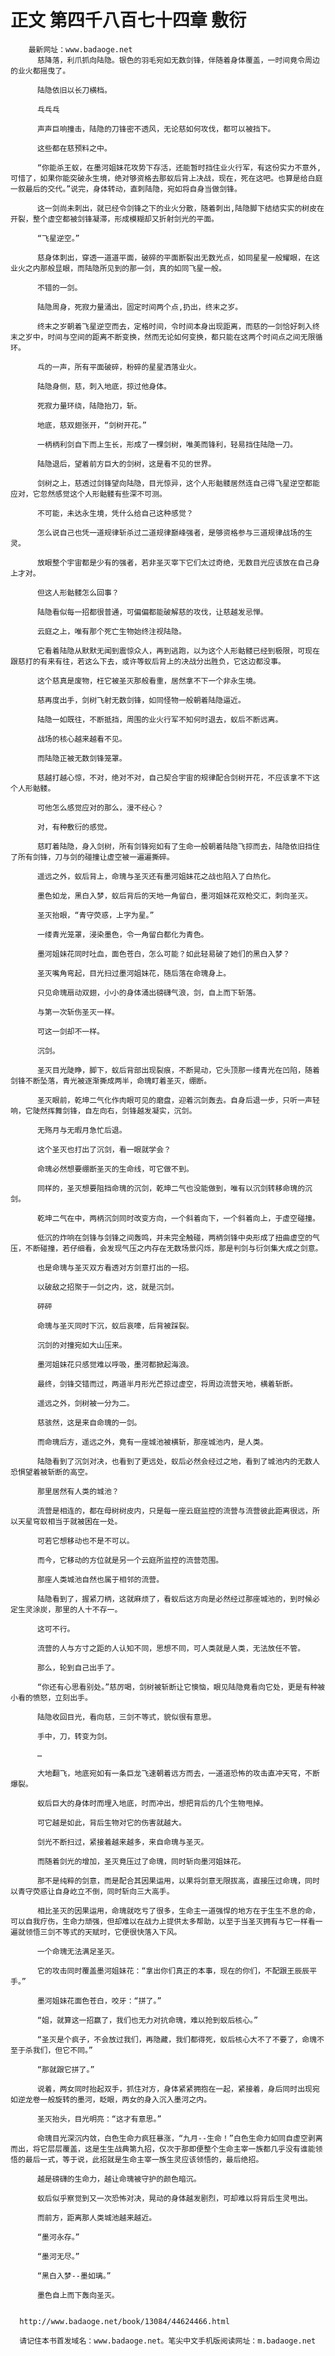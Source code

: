 # 正文 第四千八百七十四章 敷衍
        最新网址：www.badaoge.net
          慈降落，利爪抓向陆隐。银色的羽毛宛如无数剑锋，伴随着身体覆盖，一时间竟令周边的业火都摇曳了。
      
          陆隐依旧以长刀横档。
      
          乓乓乓
      
          声声巨响撞击，陆隐的刀锋密不透风，无论慈如何攻伐，都可以被挡下。
      
          这些都在慈预料之中。
      
          “你能杀王蚁，在墨河姐妹花攻势下存活，还能暂时挡住业火行军，有这份实力不意外,可惜了，如果你能突破永生境，绝对够资格去那蚁后背上决战，现在，死在这吧。也算是给白庭一叙最后的交代。”说完，身体转动，直刺陆隐，宛如将自身当做剑锋。
      
          这一剑尚未刺出，就已经令剑锋之下的业火分散，随着刺出,陆隐脚下结结实实的树皮在开裂，整个虚空都被剑锋凝滞，形成模糊却又折射剑光的平面。
      
          “飞星逆空。”
      
          慈身体刺出，穿透一道道平面，破碎的平面断裂出无数光点，如同星星一般耀眼，在这业火之内那般显眼，而陆隐所见到的那一剑，真的如同飞星一般。
      
          不错的一剑。
      
          陆隐周身，死寂力量涌出，固定时间两个点,扔出，终末之岁。
      
          终末之岁朝着飞星逆空而去，定格时间，令时间本身出现距离，而慈的一剑恰好刺入终末之岁中，时间与空间的距离不断变换，然而无论如何变换，都只能在这两个时间点之间无限循环。
      
          乓的一声，所有平面破碎，粉碎的星星洒落业火。
      
          陆隐身侧，慈，刺入地底，掠过他身体。
      
          死寂力量环绕，陆隐抬刀，斩。
      
          地底，慈双翅张开，“剑树开花。”
      
          一柄柄利剑自下而上生长，形成了一棵剑树，唯美而锋利，轻易挡住陆隐一刀。
      
          陆隐退后，望着前方巨大的剑树，这是看不见的世界。
      
          剑树之上，慈透过剑锋望向陆隐，目光惊异，这个人形骷髅居然连自己得飞星逆空都能应对，它忽然感觉这个人形骷髅有些深不可测。
      
          不可能，未达永生境，凭什么给自己这种感觉？
      
          怎么说自己也凭一道规律斩杀过二道规律巅峰强者，是够资格参与三道规律战场的生灵。
      
          放眼整个宇宙都是少有的强者，若非圣灭宰下它们太过奇绝，无数目光应该放在自己身上才对。
      
          但这人形骷髅怎么回事？
      
          陆隐看似每一招都很普通，可偏偏都能破解慈的攻伐，让慈越发忌惮。
      
          云庭之上，唯有那个死亡生物始终注视陆隐。
      
          它看着陆隐从默默无闻到震惊众人，再到逃跑，以为这个人形骷髅已经到极限，可现在跟慈打的有来有往，若这么下去，或许等蚁后背上的决战分出胜负，它这边都没事。
      
          这个慈真是废物，枉它被圣灭那般看重，居然拿不下一个非永生境。
      
          慈再度出手，剑树飞射无数剑锋，如同怪物一般朝着陆隐逼近。
      
          陆隐一如既往，不断抵挡，周围的业火行军不知何时退去，蚁后不断远离。
      
          战场的核心越来越看不见。
      
          而陆隐正被无数剑锋笼罩。
      
          慈越打越心惊，不对，绝对不对，自己契合宇宙的规律配合剑树开花，不应该拿不下这个人形骷髅。
      
          可他怎么感觉应对的那么，漫不经心？
      
          对，有种敷衍的感觉。
      
          慈盯着陆隐，身入剑树，所有剑锋宛如有了生命一般朝着陆隐飞掠而去，陆隐依旧挡住了所有剑锋，刀与剑的碰撞让虚空被一遍遍撕碎。
      
          遥远之外，蚁后背上，命瑰与圣灭还有墨河姐妹花之战也陷入了白热化。
      
          墨色如龙，黑白入梦，蚁后背后的天地一角留白，墨河姐妹花双枪交汇，刺向圣灭。
      
          圣灭抬眼，“青守荧惑，上字为星。”
      
          一缕青光笼罩，浸染墨色，令一角留白都化为青色。
      
          墨河姐妹花同时吐血，面色苍白，怎么可能？如此轻易破了她们的黑白入梦？
      
          圣灭嘴角弯起，目光扫过墨河姐妹花，随后落在命瑰身上。
      
          只见命瑰扇动双翅，小小的身体涌出磅礴气浪，剑，自上而下斩落。
      
          与第一次斩伤圣灭一样。
      
          可这一剑却不一样。
      
          沉剑。
      
          圣灭目光陡睁，脚下，蚁后背部出现裂痕，不断晃动，它头顶那一缕青光在凹陷，随着剑锋不断坠落，青光被逐渐撕成两半，命瑰盯着圣灭，绷断。
      
          圣灭眼前，乾坤二气化作肉眼可见的磨盘，迎着沉剑轰去。自身后退一步，只听一声轻响，它陡然挥舞剑锋，自左向右，剑锋越发凝实，沉剑。
      
          无殇月与无暇月急忙后退。
      
          这个圣灭也打出了沉剑，看一眼就学会？
      
          命瑰必然想要绷断圣灭的生命线，可它做不到。
      
          同样的，圣灭想要阻挡命瑰的沉剑，乾坤二气也没能做到，唯有以沉剑转移命瑰的沉剑。
      
          乾坤二气在中，两柄沉剑同时改变方向，一个斜着向下，一个斜着向上，于虚空碰撞。
      
          低沉的炸响在剑锋与剑锋之间轰鸣，并未完全触碰，两柄剑锋中央形成了扭曲虚空的气压，不断碰撞，若仔细看，会发现气压之内存在无数场景闪烁，那是判剑与衍剑集大成之剑意。
      
          也是命瑰与圣灭双方看透对方剑意打出的一招。
      
          以破敌之招聚于一剑之内，这，就是沉剑。
      
          砰砰
      
          命瑰与圣灭同时下沉，蚁后哀嚎，后背被踩裂。
      
          沉剑的对撞宛如大山压来。
      
          墨河姐妹花只感觉难以呼吸，墨河都掀起海浪。
      
          最终，剑锋交错而过，两道半月形光芒掠过虚空，将周边流营天地，横着斩断。
      
          遥远之外，剑树被一分为二。
      
          慈骇然，这是来自命瑰的一剑。
      
          而命瑰后方，遥远之外，竟有一座城池被横斩，那座城池内，是人类。
      
          陆隐看到了沉剑对决，也看到了更远处，蚁后必然会经过之地，看到了城池内的无数人恐惧望着被斩断的高空。
      
          那里居然有人类的城池？
      
          流营是相连的，都在母树树皮内，只是每一座云庭监控的流营与流营彼此距离很远，所以天星穹蚁相当于就被困在一处。
      
          可若它想移动也不是不可以。
      
          而今，它移动的方位就是另一个云庭所监控的流营范围。
      
          那座人类城池自然也属于相邻的流营。
      
          陆隐看到了，握紧刀柄，这就麻烦了，看蚁后这方向是必然经过那座城池的，到时候必定生灵涂炭，那里的人十不存一。
      
          这可不行。
      
          流营的人与方寸之距的人认知不同，思想不同，可人类就是人类，无法放任不管。
      
          那么，轮到自己出手了。
      
          “你还有心思看别处。”慈厉喝，剑树被斩断让它懊恼，眼见陆隐竟看向它处，更是有种被小看的愤怒，立刻出手。
      
          陆隐收回目光，看向慈，三剑不等式，貌似很有意思。
      
          手中，刀，转变为剑。
      
          …
      
          大地翻飞，地底宛如有一条巨龙飞速朝着远方而去，一道道恐怖的攻击直冲天穹，不断爆裂。
      
          蚁后巨大的身体时而埋入地底，时而冲出，想把背后的几个生物甩掉。
      
          可它越是如此，背后生物对它的伤害就越大。
      
          剑光不断扫过，紧接着越来越多，来自命瑰与圣灭。
      
          而随着剑光的增加，圣灭竟压过了命瑰，同时斩向墨河姐妹花。
      
          那不是纯粹的剑意，而是配合其因果运用，以果将剑意无限拔高，直接压过命瑰，同时以青守荧惑让自身屹立不倒，同时斩向三大高手。
      
          相比圣灭的因果运用，命瑰就吃亏了很多，生命主一道强悍的地方在于生生不息的命，可以自我疗伤，生命力顽强，但却难以在战力上提供太多帮助，以至于当圣灭拥有与它一样看一遍就领悟三剑不等式的天赋时，它便很快落入下风。
      
          一个命瑰无法满足圣灭。
      
          它的攻击同时覆盖墨河姐妹花：“拿出你们真正的本事，现在的你们，不配跟王辰辰平手。”
      
          墨河姐妹花面色苍白，咬牙：“拼了。”
      
          “姐，就算这一招赢了，我们也无力对抗命瑰，难以抢到蚁后核心。”
      
          “圣灭是个疯子，不会放过我们，再隐藏，我们都得死，蚁后核心大不了不要了，命瑰不至于杀我们，但它不同。”
      
          “那就跟它拼了。”
      
          说着，两女同时抬起双手，抓住对方，身体紧紧拥抱在一起，紧接着，身后同时出现宛如逆龙卷一般旋转的墨河，眨眼，两女的身入沉入墨河之内。
      
          圣灭抬头，目光明亮：“这才有意思。”
      
          命瑰目光深沉内敛，白色生命力疯狂暴涨，“九月--生命！”白色生命力如同自虚空剥离而出，将它层层覆盖，这是生生战典第九招，仅次于那即便整个生命主宰一族都几乎没有谁能领悟的最后一式，等于说，此招就是生命主宰一族生灵应该领悟的，最后绝招。
      
          越是磅礴的生命力，越让命瑰被守护的颜色暗沉。
      
          蚁后似乎察觉到又一次恐怖对决，晃动的身体越发剧烈，可却难以将背后生灵甩出。
      
          而前方，距离那人类城池越来越近。
      
          “墨河永存。”
      
          “墨河无尽。”
      
          “黑白入梦--墨如璃。”
      
          墨色自上而下轰向圣灭。
      
      
      http://www.badaoge.net/book/13084/44624466.html
      
      请记住本书首发域名：www.badaoge.net。笔尖中文手机版阅读网址：m.badaoge.net